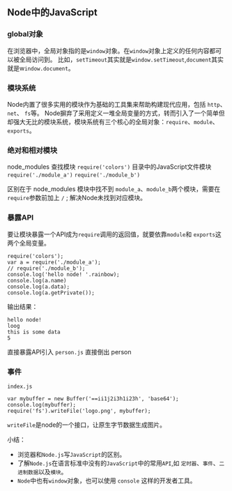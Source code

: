 ## Node中的JavaScript

### global对象

在浏览器中，全局对象指的是`window`对象。在`window`对象上定义的任何内容都可以被全局访问到。
比如，`setTimeout`其实就是`window.setTimeout`,`document`其实就是w`indow.document`。

### 模块系统

Node内置了很多实用的模块作为基础的工具集来帮助构建现代应用，包括 `http`、 `net`、 `fs`等。
Node摒弃了采用定义一堆全局变量的方式，转而引入了一个简单但却强大无比的模块系统，模块系统有三个核心的全局对象：`require`、`module`、`exports`。

### 绝对和相对模块

node_modules 查找模块
`require('colors')`
目录中的JavaScript文件模块
`require('./module_a')`
`require('./module_b')`

区别在于
node_modules 模块中找不到 `module_a`、`module_b`两个模块，需要在`require`参数前加上 `/` ; 解决Node未找到对应模块。

### 暴露API

要让模块暴露一个API成为`require`调用的返回值，就要依靠`module`和 `exports`这两个全局变量。

```
require('colors');
var a = require('./module_a');
// require('./module_b');
console.log('hello node! '.rainbow);
console.log(a.name)
console.log(a.data);
console.log(a.getPrivate());
```

输出结果：

```
hello node!
loog
this is some data
5
```
直接暴露API引入
`person.js` 直接倒出 person 

### 事件

`index.js`
```
var mybuffer = new Buffer('==ii1j2i3h1i23h', 'base64');
console.log(mybuffer);
require('fs').writeFile('logo.png', mybuffer);
```
`writeFile`是node的一个接口，让原生字节数据生成图片。

小结：

- 浏览器和`Node.js`写`JavaScript`的区别。
- 了解`Node.js`在语言标准中没有的`JavaScript`中的常用`API`,如 `定时器`、`事件`、`二进制数据`以及`模块`。
- `Node`中也有`window`对象，也可以使用 `console` 这样的开发者工具。


